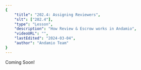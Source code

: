 ```yaml
---
{
    "title": "202.4: Assigning Reviewers",
    "slt": ["202.4"],
    "type": "Lesson",
    "description": "How Review & Escrow works in Andamio",
    "videoURL": "",
    "lastEdited": "2024-03-04",
    "author": "Andamio Team"
}
---
```


Coming Soon!